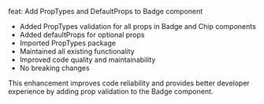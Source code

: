 feat: Add PropTypes and DefaultProps to Badge component

- Added PropTypes validation for all props in Badge and Chip components
- Added defaultProps for optional props
- Imported PropTypes package
- Maintained all existing functionality
- Improved code quality and maintainability
- No breaking changes

This enhancement improves code reliability and provides better developer experience by adding prop validation to the Badge component.